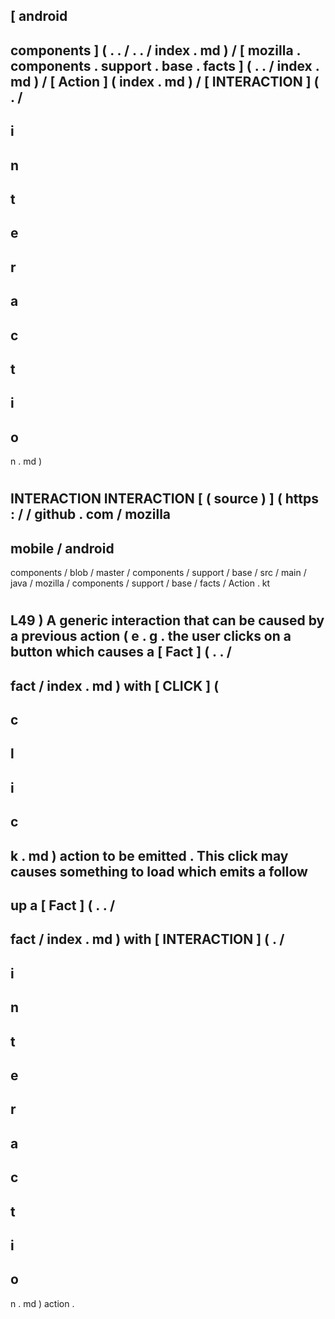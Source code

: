 [
android
-
components
]
(
.
.
/
.
.
/
index
.
md
)
/
[
mozilla
.
components
.
support
.
base
.
facts
]
(
.
.
/
index
.
md
)
/
[
Action
]
(
index
.
md
)
/
[
INTERACTION
]
(
.
/
-
i
-
n
-
t
-
e
-
r
-
a
-
c
-
t
-
i
-
o
-
n
.
md
)
#
INTERACTION
INTERACTION
[
(
source
)
]
(
https
:
/
/
github
.
com
/
mozilla
-
mobile
/
android
-
components
/
blob
/
master
/
components
/
support
/
base
/
src
/
main
/
java
/
mozilla
/
components
/
support
/
base
/
facts
/
Action
.
kt
#
L49
)
A
generic
interaction
that
can
be
caused
by
a
previous
action
(
e
.
g
.
the
user
clicks
on
a
button
which
causes
a
[
Fact
]
(
.
.
/
-
fact
/
index
.
md
)
with
[
CLICK
]
(
-
c
-
l
-
i
-
c
-
k
.
md
)
action
to
be
emitted
.
This
click
may
causes
something
to
load
which
emits
a
follow
-
up
a
[
Fact
]
(
.
.
/
-
fact
/
index
.
md
)
with
[
INTERACTION
]
(
.
/
-
i
-
n
-
t
-
e
-
r
-
a
-
c
-
t
-
i
-
o
-
n
.
md
)
action
.

